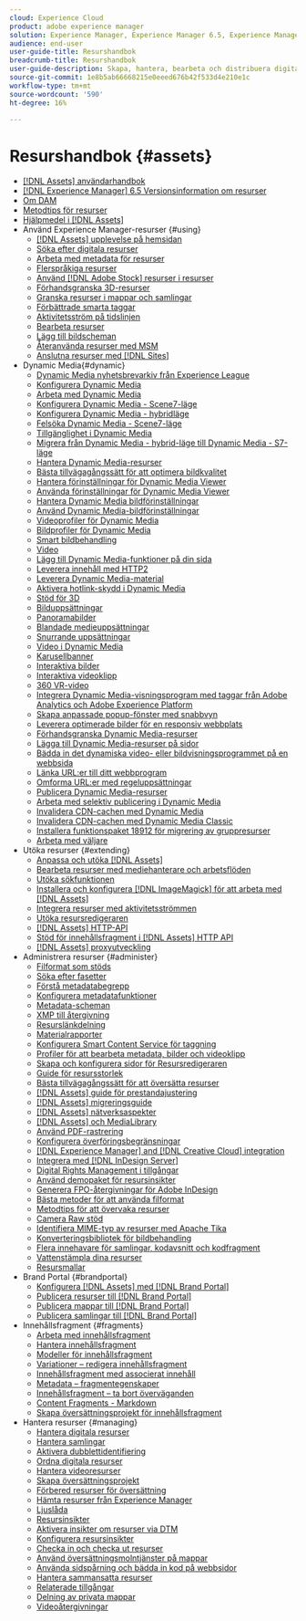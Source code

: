 ```yaml
---
cloud: Experience Cloud
product: adobe experience manager
solution: Experience Manager, Experience Manager 6.5, Experience Manager Assets
audience: end-user
user-guide-title: Resurshandbok
breadcrumb-title: Resurshandbok
user-guide-description: Skapa, hantera, bearbeta och distribuera digitalt material.
source-git-commit: 1e8b5ab66668215e0eeed676b42f533d4e210e1c
workflow-type: tm+mt
source-wordcount: '590'
ht-degree: 16%

---
```



# Resurshandbok {#assets}

+ [[!DNL Assets] användarhandbok](home.md)
+ [[!DNL Experience Manager] 6.5 Versionsinformation om resurser](https://experienceleague.adobe.com/docs/experience-manager-65/release-notes/assets.html)
+ [Om DAM](assets.md)
+ [Metodtips för resurser](best-practices-for-assets.md)
+ [Hjälpmedel i [!DNL Assets]](accessibility.md)
+ Använd Experience Manager-resurser {#using}
   + [[!DNL Assets] upplevelse på hemsidan](assets-home-page.md)
   + [Söka efter digitala resurser](search-assets.md)
   + [Arbeta med metadata för resurser](metadata.md)
   + [Flerspråkiga resurser](multilingual-assets.md)
   + [Använd [!DNL Adobe Stock] resurser i resurser](aem-assets-adobe-stock.md)
   + [Förhandsgranska 3D-resurser](previewing-3d-assets.md)
   + [Granska resurser i mappar och samlingar](bulk-approval.md)
   + [Förbättrade smarta taggar](enhanced-smart-tags.md)
   + [Aktivitetsström på tidslinjen](activity-stream.md)
   + [Bearbeta resurser](assets-workflow.md)
   + [Lägg till bildscheman](image-maps.md)
   + [Återanvända resurser med MSM](reuse-assets-using-msm.md)
   + [Anslutna resurser med [!DNL Sites]](use-assets-across-connected-assets-instances.md)
+ Dynamic Media{#dynamic}
   + [Dynamic Media nyhetsbrevarkiv från Experience League](dynamic-media-newsletter.md)
   + [Konfigurera Dynamic Media](administering-dynamic-media.md)
   + [Arbeta med Dynamic Media](dynamic-media.md)
   + [Konfigurera Dynamic Media - Scene7-läge](config-dms7.md)
   + [Konfigurera Dynamic Media - hybridläge](config-dynamic.md)
   + [Felsöka Dynamic Media - Scene7-läge](troubleshoot-dms7.md)
   + [Tillgänglighet i Dynamic Media](accessibility-dm.md)
   + [Migrera från Dynamic Media - hybrid-läge till Dynamic Media - S7-läge](migrate-from-hybrid-to-dms7.md)
   + [Hantera Dynamic Media-resurser](managing-assets.md)
   + [Bästa tillvägagångssätt för att optimera bildkvalitet](best-practices-for-optimizing-the-quality-of-your-images.md)
   + [Hantera förinställningar för Dynamic Media Viewer](managing-viewer-presets.md)
   + [Använda förinställningar för Dynamic Media Viewer](viewer-presets.md)
   + [Hantera Dynamic Media bildförinställningar](managing-image-presets.md)
   + [Använd Dynamic Media-bildförinställningar](image-presets.md)
   + [Videoprofiler för Dynamic Media](video-profiles.md)
   + [Bildprofiler för Dynamic Media](image-profiles.md)
   + [Smart bildbehandling](imaging-faq.md)
   + [Video](s7-video.md)
   + [Lägg till Dynamic Media-funktioner på din sida](scene7.md)
   + [Leverera innehåll med HTTP2](http2.md)
   + [Leverera Dynamic Media-material](delivering-dynamic-media-assets.md)
   + [Aktivera hotlink-skydd i Dynamic Media](hotlink-protection.md)
   + [Stöd för 3D](/help/assets/assets-3d.md)
   + [Bilduppsättningar](image-sets.md)
   + [Panoramabilder](panoramic-images.md)
   + [Blandade medieuppsättningar](mixed-media-sets.md)
   + [Snurrande uppsättningar](spin-sets.md)
   + [Video i Dynamic Media](video.md)
   + [Karusellbanner](carousel-banners.md)
   + [Interaktiva bilder](interactive-images.md)
   + [Interaktiva videoklipp](interactive-videos.md)
   + [360 VR-video](/help/assets/360-video.md)
   + [Integrera Dynamic Media-visningsprogram med taggar från Adobe Analytics och Adobe Experience Platform](/help/assets/tags.md)
   + [Skapa anpassade popup-fönster med snabbvyn](custom-pop-ups.md)
   + [Leverera optimerade bilder för en responsiv webbplats](responsive-site.md)
   + [Förhandsgranska Dynamic Media-resurser](previewing-assets.md)
   + [Lägga till Dynamic Media-resurser på sidor](adding-dynamic-media-assets-to-pages.md)
   + [Bädda in det dynamiska video- eller bildvisningsprogrammet på en webbsida](embed-code.md)
   + [Länka URL:er till ditt webbprogram](linking-urls-to-yourwebapplication.md)
   + [Omforma URL:er med regeluppsättningar](using-rulesets-to-transform-urls.md)
   + [Publicera Dynamic Media-resurser](publishing-dynamicmedia-assets.md)
   + [Arbeta med selektiv publicering i Dynamic Media](selective-publishing.md)
   + [Invalidera CDN-cachen med Dynamic Media](invalidate-cdn-cache-dynamic-media.md)
   + [Invalidera CDN-cachen med Dynamic Media Classic](invalidate-cdn-cache-dm-classic.md)
   + [Installera funktionspaket 18912 för migrering av gruppresurser](bulk-ingest-migrate.md)
   + [Arbeta med väljare](working-with-selectors.md)
+ Utöka resurser {#extending}
   + [Anpassa och utöka [!DNL Assets]](extending-assets.md)
   + [Bearbeta resurser med mediehanterare och arbetsflöden](media-handlers.md)
   + [Utöka sökfunktionen](searchx.md)
   + [Installera och konfigurera [!DNL ImageMagick] för att arbeta med [!DNL Assets]](best-practices-for-imagemagick.md)
   + [Integrera resurser med aktivitetsströmmen](extending-activity-stream.md)
   + [Utöka resursredigeraren](asseteditorx.md)
   + [[!DNL Assets] HTTP-API](mac-api-assets.md)
   + [Stöd för innehållsfragment i [!DNL Assets] HTTP API](assets-api-content-fragments.md)
   + [[!DNL Assets] proxyutveckling](proxy.md)
+ Administrera resurser {#administer}
   + [Filformat som stöds](assets-formats.md)
   + [Söka efter fasetter](search-facets.md)
   + [Förstå metadatabegrepp](metadata-concepts.md)
   + [Konfigurera metadatafunktioner](metadata-config.md)
   + [Metadata-scheman](metadata-schemas.md)
   + [XMP till återgivning](xmp-writeback.md)
   + [Resurslänkdelning](link-sharing.md)
   + [Materialrapporter](asset-reports.md)
   + [Konfigurera Smart Content Service för taggning](config-smart-tagging.md)
   + [Profiler för att bearbeta metadata, bilder och videoklipp](processing-profiles.md)
   + [Skapa och konfigurera sidor för Resursredigeraren](assets-finder-editor.md)
   + [Guide för resursstorlek](assets-sizing-guide.md)
   + [Bästa tillvägagångssätt för att översätta resurser](best-practices-for-translating-assets-efficiently.md)
   + [[!DNL Assets] guide för prestandajustering](performance-tuning-guidelines.md)
   + [[!DNL Assets] migreringsguide](assets-migration-guide.md)
   + [[!DNL Assets] nätverksaspekter](assets-network-considerations.md)
   + [[!DNL Assets] och MediaLibrary](medialibrary.md)
   + [Använd PDF-rastrering](aem-pdf-rasterizer.md)
   + [Konfigurera överföringsbegränsningar](configuring-asset-upload-restrictions.md)
   + [[!DNL Experience Manager] and [!DNL Creative Cloud] integration](aem-cc-integration-best-practices.md)
   + [Integrera med [!DNL InDesign Server]](indesign.md)
   + [Digital Rights Management i tillgångar](drm.md)
   + [Använd demopaket för resursinsikter](use-demo-package-for-asset-insights.md)
   + [Generera FPO-återgivningar för Adobe InDesign](configure-fpo-renditions.md)
   + [Bästa metoder för att använda filformat](assets-file-format-best-practices.md)
   + [Metodtips för att övervaka resurser](assets-monitoring-best-practices.md)
   + [Camera Raw stöd](camera-raw.md)
   + [Identifiera MIME-typ av resurser med Apache Tika](detect-asset-mime-type-with-tika.md)
   + [Konverteringsbibliotek för bildbehandling](imaging-transcoding-library.md)
   + [Flera innehavare för samlingar, kodavsnitt och kodfragment](multi-tenancy.md)
   + [Vattenstämpla dina resurser](watermarking.md)
   + [Resursmallar](asset-templates.md)
+ Brand Portal {#brandportal}
   + [Konfigurera [!DNL Assets] med [!DNL Brand Portal]](configure-aem-assets-with-brand-portal.md)
   + [Publicera resurser till [!DNL Brand Portal]](brand-portal-publish-assets.md)
   + [Publicera mappar till [!DNL Brand Portal]](brand-portal-publish-folder.md)
   + [Publicera samlingar till [!DNL Brand Portal]](brand-portal-publish-collection.md)
+ Innehållsfragment {#fragments}
   + [Arbeta med innehållsfragment](content-fragments/content-fragments.md)
   + [Hantera innehållsfragment](content-fragments/content-fragments-managing.md)
   + [Modeller för innehållsfragment](content-fragments/content-fragments-models.md)
   + [Variationer – redigera innehållsfragment](content-fragments/content-fragments-variations.md)
   + [Innehållsfragment med associerat innehåll](content-fragments/content-fragments-assoc-content.md)
   + [Metadata – fragmentegenskaper](content-fragments/content-fragments-metadata.md)
   + [Innehållsfragment – ta bort överväganden](content-fragments/content-fragments-delete.md)
   + [Content Fragments - Markdown](content-fragments/content-fragments-markdown.md)
   + [Skapa översättningsprojekt för innehållsfragment](creating-translation-projects-for-content-fragments.md)
+ Hantera resurser {#managing}
   + [Hantera digitala resurser](manage-assets.md)
   + [Hantera samlingar](manage-collections.md)
   + [Aktivera dubblettidentifiering](duplicate-detection.md)
   + [Ordna digitala resurser](organize-assets.md)
   + [Hantera videoresurser](managing-video-assets.md)
   + [Skapa översättningsprojekt](translation-projects.md)
   + [Förbered resurser för översättning](preparing-assets-for-translation.md)
   + [Hämta resurser från Experience Manager](download-assets-from-aem.md)
   + [Ljuslåda](light-box.md)
   + [Resursinsikter](asset-insights.md)
   + [Aktivera insikter om resurser via DTM](use-dtm-for-asset-insights.md)
   + [Konfigurera resursinsikter](configure-asset-insights.md)
   + [Checka in och checka ut resurser](check-out-and-submit-assets.md)
   + [Använd översättningsmolntjänster på mappar](transition-cloud-services.md)
   + [Använda sidspårning och bädda in kod på webbsidor](use-page-tracker.md)
   + [Hantera sammansatta resurser](managing-linked-subassets.md)
   + [Relaterade tillgångar](related-assets.md)
   + [Delning av privata mappar](private-folder.md)
   + [Videoåtergivningar](video-renditions.md)
